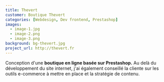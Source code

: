 ```yaml
---
title: Thevert
customer: Boutique Thevert
categories: [Webdesign, Dev frontend, Prestashop]
images:
  - image-1.jpg
  - image-2.png
  - image-3.png
background: bg-thevert.jpg
project_url: http://thevert.fr
---
```

Conception d'une **boutique en ligne basée sur Prestashop.** Au delà du développement du site internet, j'ai également conseillé la cliente sur les outils e-commerce à mettre en place et la stratégie de contenu.